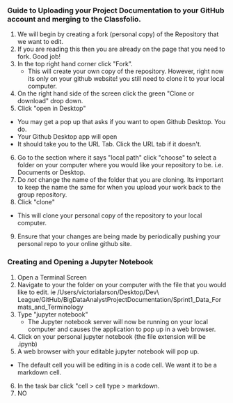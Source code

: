 ### Guide to Uploading your Project Documentation to your GitHub account and merging to the Classfolio.

1. We will begin by creating a fork (personal copy) of the Repository that we want to edit.
2. If you are reading this then you are already on the page that you need to fork. Good job!
3. In the top right hand corner click "Fork".
      - This will create your own copy of the repository. However, right now its only on your github website! you still need to clone it to your local computer.
4. On the right hand side of the screen click the green "Clone or download" drop down.
5. Click "open in Desktop"
  - You may get a pop up that asks if you want to open Github Desktop. You do.
  - Your Github Desktop app will open
  - It should take you to the URL Tab. Click the URL tab if it doesn't.
6. Go to the section where it says "local path" click "choose" to select a folder on your computer where you would like your repository to be. i.e. Documents or Desktop.
7. Do *not* change the name of the folder that you are cloning. Its important to keep the name the same for when you upload your work back to the group repository.
8. Click "clone"
  - This will clone your personal copy of the repository to your local computer.
9. Ensure that your changes are being made by periodically pushing your personal repo to your online github site.

### Creating and Opening a Jupyter Notebook

1. Open a Terminal Screen
2. Navigate to your the folder on your computer with the file that you would like to edit. ie /Users/victorialarson/Desktop/Dev\ League/GitHub/BigDataAnalystProjectDocumentation/Sprint1_Data_Formats_and_Terminology
3. Type "jupyter notebook"
    - The Jupyter notebook server will now be running on your local computer and causes the application to pop up in a web browser.
4. Click on your personal jupyter notebook (the file extension will be .ipynb)
5. A web browser with your editable jupyter notebook will pop up.
  - The default cell you will be editing in is a code cell. We want it to be a markdown cell.
6. In the task bar click "cell > cell type > markdown.
7. NO 
